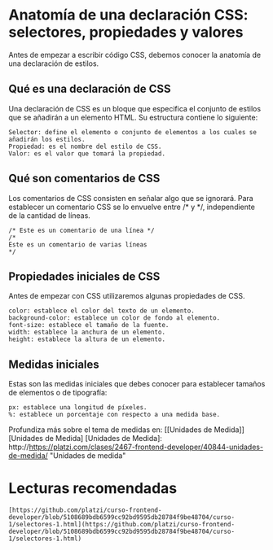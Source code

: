 # Anatomía de una declaración CSS: selectores, propiedades y valores

Antes de empezar a escribir código CSS, debemos conocer la anatomía de una declaración de estilos.

## Qué es una declaración de CSS
Una declaración de CSS es un bloque que especifica el conjunto de estilos que se añadirán a un elemento HTML. Su estructura contiene lo siguiente:

    Selector: define el elemento o conjunto de elementos a los cuales se añadirán los estilos.
    Propiedad: es el nombre del estilo de CSS.
    Valor: es el valor que tomará la propiedad.

## Qué son comentarios de CSS
Los comentarios de CSS consisten en señalar algo que se ignorará. Para establecer un comentario CSS se lo envuelve entre /* y */, independiente de la cantidad de líneas.


    /* Este es un comentario de una línea */
    /* 
    Este es un comentario de varias líneas
    */

## Propiedades iniciales de CSS
Antes de empezar con CSS utilizaremos algunas propiedades de CSS.

    color: establece el color del texto de un elemento.
    background-color: establece un color de fondo al elemento.
    font-size: establece el tamaño de la fuente.
    width: establece la anchura de un elemento.
    height: establece la altura de un elemento.

## Medidas iniciales
Estas son las medidas iniciales que debes conocer para establecer tamaños de elementos o de tipografía:

    px: establece una longitud de píxeles.
    %: establece un porcentaje con respecto a una medida base.

Profundiza más sobre el tema de medidas en: [[Unidades de Medida]][Unidades de Medida]
[Unidades de Medida]: http://https://platzi.com/clases/2467-frontend-developer/40844-unidades-de-medida/ "Unidades de medida"

# Lecturas recomendadas

    [https://github.com/platzi/curso-frontend-developer/blob/5108689bdb6599cc92bd9595db28784f9be48704/curso-1/selectores-1.html](https://github.com/platzi/curso-frontend-developer/blob/5108689bdb6599cc92bd9595db28784f9be48704/curso-1/selectores-1.html)